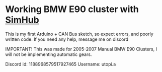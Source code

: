 # Working BMW E90 cluster with [SimHub](https://www.simhubdash.com/)

This is my first Arduino + CAN Bus sketch, so expect errors, and poorly written code.
If you need any help, message me on discord

IMPORTANT!
This was made for 2005-2007 Manual BMW E90 Clusters, I will not be implementing automatic gears.

Discord id: 1188968579517927465
Username: utopi.a
